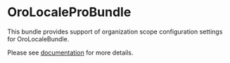 OroLocaleProBundle
=====================

This bundle provides support of organization scope configuration settings for OroLocaleBundle.

Please see [documentation](./Resources/doc/index.md) for more details.
